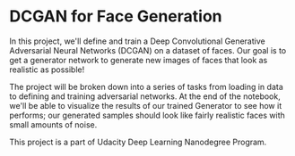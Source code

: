 # DCGAN for Face Generation
In this project, we'll define and train a Deep Convolutional Generative Adversarial Neural Networks (DCGAN) on a dataset of faces. Our goal is to get a generator network to generate new images of faces that look as realistic as possible!

The project will be broken down into a series of tasks from loading in data to defining and training adversarial networks. At the end of the notebook, we'll be able to visualize the results of our trained Generator to see how it performs; our generated samples should look like fairly realistic faces with small amounts of noise.

This project is a part of Udacity Deep Learning Nanodegree Program.
